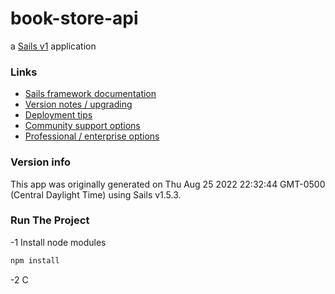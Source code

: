 # book-store-api

a [Sails v1](https://sailsjs.com) application


### Links

+ [Sails framework documentation](https://sailsjs.com/get-started)
+ [Version notes / upgrading](https://sailsjs.com/documentation/upgrading)
+ [Deployment tips](https://sailsjs.com/documentation/concepts/deployment)
+ [Community support options](https://sailsjs.com/support)
+ [Professional / enterprise options](https://sailsjs.com/enterprise)


### Version info

This app was originally generated on Thu Aug 25 2022 22:32:44 GMT-0500 (Central Daylight Time) using Sails v1.5.3.

### Run The Project

-1 Install node modules
```bash
npm install
```
-2 C


